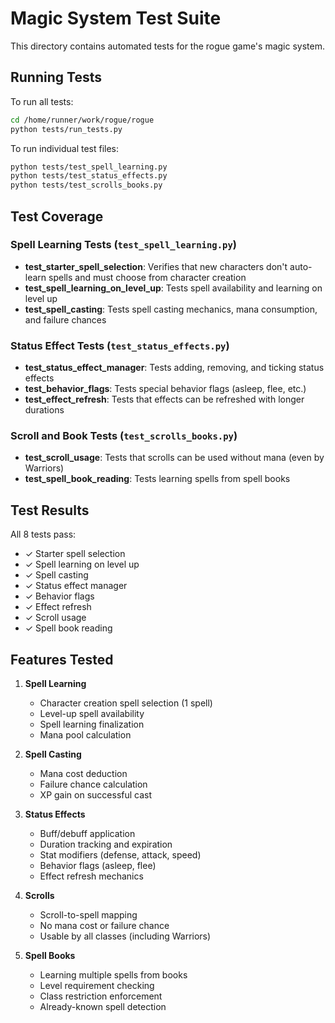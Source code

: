 # Magic System Test Suite

This directory contains automated tests for the rogue game's magic system.

## Running Tests

To run all tests:

```bash
cd /home/runner/work/rogue/rogue
python tests/run_tests.py
```

To run individual test files:

```bash
python tests/test_spell_learning.py
python tests/test_status_effects.py
python tests/test_scrolls_books.py
```

## Test Coverage

### Spell Learning Tests (`test_spell_learning.py`)

- **test_starter_spell_selection**: Verifies that new characters don't auto-learn spells and must choose from character creation
- **test_spell_learning_on_level_up**: Tests spell availability and learning on level up
- **test_spell_casting**: Tests spell casting mechanics, mana consumption, and failure chances

### Status Effect Tests (`test_status_effects.py`)

- **test_status_effect_manager**: Tests adding, removing, and ticking status effects
- **test_behavior_flags**: Tests special behavior flags (asleep, flee, etc.)
- **test_effect_refresh**: Tests that effects can be refreshed with longer durations

### Scroll and Book Tests (`test_scrolls_books.py`)

- **test_scroll_usage**: Tests that scrolls can be used without mana (even by Warriors)
- **test_spell_book_reading**: Tests learning spells from spell books

## Test Results

All 8 tests pass:

- ✓ Starter spell selection
- ✓ Spell learning on level up  
- ✓ Spell casting
- ✓ Status effect manager
- ✓ Behavior flags
- ✓ Effect refresh
- ✓ Scroll usage
- ✓ Spell book reading

## Features Tested

1. **Spell Learning**
   - Character creation spell selection (1 spell)
   - Level-up spell availability
   - Spell learning finalization
   - Mana pool calculation

2. **Spell Casting**
   - Mana cost deduction
   - Failure chance calculation
   - XP gain on successful cast

3. **Status Effects**
   - Buff/debuff application
   - Duration tracking and expiration
   - Stat modifiers (defense, attack, speed)
   - Behavior flags (asleep, flee)
   - Effect refresh mechanics

4. **Scrolls**
   - Scroll-to-spell mapping
   - No mana cost or failure chance
   - Usable by all classes (including Warriors)

5. **Spell Books**
   - Learning multiple spells from books
   - Level requirement checking
   - Class restriction enforcement
   - Already-known spell detection
